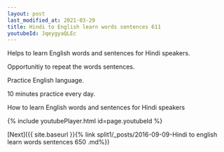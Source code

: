 ```yaml
---
layout: post
last_modified_at: 2021-03-29
title: Hindi to English learn words sentences 611 
youtubeId: JqeygyaQLEc
---
```

 
 
Helps to learn English words and sentences for Hindi speakers.

Opportunitiy to repeat the words sentences. 

Practice English language. 
 
10 minutes practice every day. 
 
How to learn English words and sentences for Hindi speakers 
 
{% include youtubePlayer.html id=page.youtubeId %}
 
 
[Next]({{ site.baseurl }}{% link  split1/_posts/2016-09-09-Hindi to english learn words sentences 650 .md%})
 
